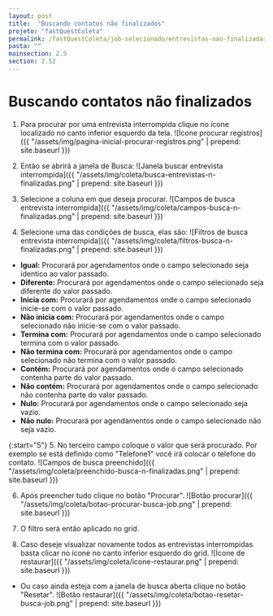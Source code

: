 ```yaml
---
layout: post
title:  "Buscando contatos não finalizados"
projeto: "fastQuestColeta"
permalink: /fastQuestColeta/job-selecionado/entrevistas-nao-finalizadas/buscando-contatos-nao-finalizados
pasta: ""
mainsection: 2.5
section: 2.52
---
```


# Buscando contatos não finalizados

1. Para procurar por uma entrevista interrompida clique no ícone <i class="fa fa-search" style="color: #ff892a!important"></i> localizado no canto inferior esquerdo da tela.
![Ícone procurar registros]({{ "/assets/img/pagina-inicial-procurar-registros.png" | prepend: site.baseurl }})

2. Então se abrirá a janela de Busca:
![Janela buscar entrevista interrompida]({{ "/assets/img/coleta/busca-entrevistas-n-finalizadas.png" | prepend: site.baseurl }})

3. Selecione a coluna em que deseja procurar.
![Campos de busca entrevista interrompida]({{ "/assets/img/coleta/campos-busca-n-finalizadas.png" | prepend: site.baseurl }})

4. Selecione uma das condições de busca, elas são:
![Filtros de busca entrevista interrompida]({{ "/assets/img/coleta/filtros-busca-n-finalizadas.png" | prepend: site.baseurl }})

- **Igual:** Procurará por agendamentos onde o campo selecionado seja identico ao valor passado.
- **Diferente:** Procurará por agendamentos onde o campo selecionado seja diferente do valor passado.
- **Inicia com:** Procurará por agendamentos onde o campo selecionado inicie-se com o valor passado.
- **Não inicia com:** Procurará por agendamentos onde o campo selecionado não inicie-se com o valor passado.
- **Termina com:** Procurará por agendamentos onde o campo selecionado termina com o valor passado.
- **Não termina com:** Procurará por agendamentos onde o campo selecionado não termina com o valor passado.
- **Contém:** Procurará por agendamentos onde o campo selecionado contenha parte do valor passado.
- **Não contém:** Procurará por agendamentos onde o campo selecionado não contenha parte do valor passado.
- **Nulo:** Procurará por agendamentos onde o campo selecionado seja vazio.
- **Não nulo:** Procurará por agendamentos onde o campo selecionado não seja vazio.

{:start="5"}
5. No terceiro campo coloque o valor que será procurado.  Por exemplo se está definido como "Telefone1" você irá colocar o telefone do contato.
![Campos de busca preenchido]({{ "/assets/img/coleta/preenchido-busca-n-finalizadas.png" | prepend: site.baseurl }})

6. Após preencher tudo clique no botão "Procurar".
![Botão procurar]({{ "/assets/img/coleta/botao-procurar-busca-job.png" | prepend: site.baseurl }})

7. O filtro será então aplicado no grid.

8. Caso deseje visualizar novamente todos as entrevistas interrompidas basta clicar no ícone <i class="fa fa-refresh" style="color: #00B0A9!important"></i> no canto inferior esquerdo do grid. 
![Ícone de restaurar]({{ "/assets/img/coleta/icone-restaurar.png" | prepend: site.baseurl }})

- Ou caso ainda esteja com a janela de busca aberta clique no botão "Resetar".
![Botão restaurar]({{ "/assets/img/coleta/botao-resetar-busca-job.png" | prepend: site.baseurl }})